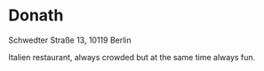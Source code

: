 # Donath

Schwedter Straße 13, 10119 Berlin   

Italien restaurant, always crowded but at the same time always fun.